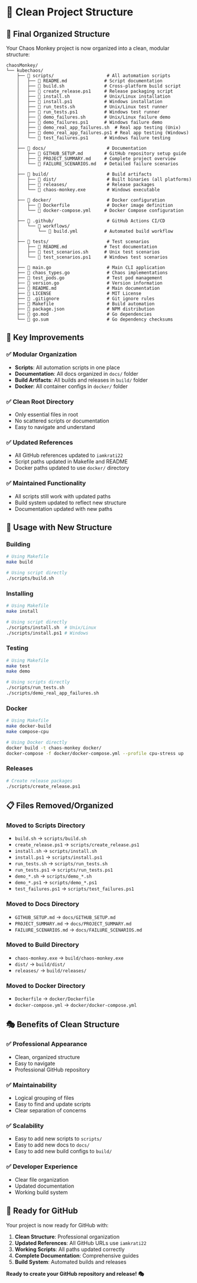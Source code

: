# 🧹 Clean Project Structure

## 📁 Final Organized Structure

Your Chaos Monkey project is now organized into a clean, modular structure:

```
chaosMonkey/
└── kubechaos/
    ├── 📁 scripts/                    # All automation scripts
    │   ├── 📄 README.md              # Script documentation
    │   ├── 📄 build.sh               # Cross-platform build script
    │   ├── 📄 create_release.ps1     # Release packaging script
    │   ├── 📄 install.sh             # Unix/Linux installation
    │   ├── 📄 install.ps1            # Windows installation
    │   ├── 📄 run_tests.sh           # Unix/Linux test runner
    │   ├── 📄 run_tests.ps1          # Windows test runner
    │   ├── 📄 demo_failures.sh       # Unix/Linux failure demo
    │   ├── 📄 demo_failures.ps1      # Windows failure demo
    │   ├── 📄 demo_real_app_failures.sh  # Real app testing (Unix)
    │   ├── 📄 demo_real_app_failures.ps1 # Real app testing (Windows)
    │   └── 📄 test_failures.ps1      # Windows failure testing
    │
    ├── 📁 docs/                       # Documentation
    │   ├── 📄 GITHUB_SETUP.md        # GitHub repository setup guide
    │   ├── 📄 PROJECT_SUMMARY.md     # Complete project overview
    │   └── 📄 FAILURE_SCENARIOS.md   # Detailed failure scenarios
    │
    ├── 📁 build/                      # Build artifacts
    │   ├── 📁 dist/                   # Built binaries (all platforms)
    │   ├── 📁 releases/               # Release packages
    │   └── 📄 chaos-monkey.exe        # Windows executable
    │
    ├── 📁 docker/                     # Docker configuration
    │   ├── 📄 Dockerfile              # Docker image definition
    │   └── 📄 docker-compose.yml     # Docker Compose configuration
    │
    ├── 📁 .github/                    # GitHub Actions CI/CD
    │   └── 📁 workflows/
    │       └── 📄 build.yml          # Automated build workflow
    │
    ├── 📁 tests/                      # Test scenarios
    │   ├── 📄 README.md              # Test documentation
    │   ├── 📄 test_scenarios.sh      # Unix test scenarios
    │   └── 📄 test_scenarios.ps1     # Windows test scenarios
    │
    ├── 📄 main.go                     # Main CLI application
    ├── 📄 chaos_types.go              # Chaos implementations
    ├── 📄 test_pods.go                # Test pod management
    ├── 📄 version.go                  # Version information
    ├── 📄 README.md                   # Main documentation
    ├── 📄 LICENSE                     # MIT License
    ├── 📄 .gitignore                  # Git ignore rules
    ├── 📄 Makefile                    # Build automation
    ├── 📄 package.json                # NPM distribution
    ├── 📄 go.mod                      # Go dependencies
    └── 📄 go.sum                      # Go dependency checksums
```

## 🎯 Key Improvements

### **✅ Modular Organization**
- **Scripts**: All automation scripts in one place
- **Documentation**: All docs organized in `docs/` folder
- **Build Artifacts**: All builds and releases in `build/` folder
- **Docker**: All container configs in `docker/` folder

### **✅ Clean Root Directory**
- Only essential files in root
- No scattered scripts or documentation
- Easy to navigate and understand

### **✅ Updated References**
- All GitHub references updated to `iamkrati22`
- Script paths updated in Makefile and README
- Docker paths updated to use `docker/` directory

### **✅ Maintained Functionality**
- All scripts still work with updated paths
- Build system updated to reflect new structure
- Documentation updated with new paths

## 🚀 Usage with New Structure

### **Building**
```bash
# Using Makefile
make build

# Using script directly
./scripts/build.sh
```

### **Installing**
```bash
# Using Makefile
make install

# Using script directly
./scripts/install.sh  # Unix/Linux
./scripts/install.ps1 # Windows
```

### **Testing**
```bash
# Using Makefile
make test
make demo

# Using scripts directly
./scripts/run_tests.sh
./scripts/demo_real_app_failures.sh
```

### **Docker**
```bash
# Using Makefile
make docker-build
make compose-cpu

# Using Docker directly
docker build -t chaos-monkey docker/
docker-compose -f docker/docker-compose.yml --profile cpu-stress up
```

### **Releases**
```bash
# Create release packages
./scripts/create_release.ps1
```

## 📋 Files Removed/Organized

### **Moved to Scripts Directory**
- `build.sh` → `scripts/build.sh`
- `create_release.ps1` → `scripts/create_release.ps1`
- `install.sh` → `scripts/install.sh`
- `install.ps1` → `scripts/install.ps1`
- `run_tests.sh` → `scripts/run_tests.sh`
- `run_tests.ps1` → `scripts/run_tests.ps1`
- `demo_*.sh` → `scripts/demo_*.sh`
- `demo_*.ps1` → `scripts/demo_*.ps1`
- `test_failures.ps1` → `scripts/test_failures.ps1`

### **Moved to Docs Directory**
- `GITHUB_SETUP.md` → `docs/GITHUB_SETUP.md`
- `PROJECT_SUMMARY.md` → `docs/PROJECT_SUMMARY.md`
- `FAILURE_SCENARIOS.md` → `docs/FAILURE_SCENARIOS.md`

### **Moved to Build Directory**
- `chaos-monkey.exe` → `build/chaos-monkey.exe`
- `dist/` → `build/dist/`
- `releases/` → `build/releases/`

### **Moved to Docker Directory**
- `Dockerfile` → `docker/Dockerfile`
- `docker-compose.yml` → `docker/docker-compose.yml`

## 🎭 Benefits of Clean Structure

### **✅ Professional Appearance**
- Clean, organized structure
- Easy to navigate
- Professional GitHub repository

### **✅ Maintainability**
- Logical grouping of files
- Easy to find and update scripts
- Clear separation of concerns

### **✅ Scalability**
- Easy to add new scripts to `scripts/`
- Easy to add new docs to `docs/`
- Easy to add new build configs to `build/`

### **✅ Developer Experience**
- Clear file organization
- Updated documentation
- Working build system

## 🚀 Ready for GitHub

Your project is now ready for GitHub with:

1. **Clean Structure**: Professional organization
2. **Updated References**: All GitHub URLs use `iamkrati22`
3. **Working Scripts**: All paths updated correctly
4. **Complete Documentation**: Comprehensive guides
5. **Build System**: Automated builds and releases

**Ready to create your GitHub repository and release! 🎭** 